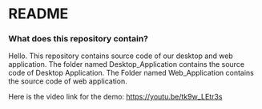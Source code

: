 # README #

### What does this repository contain? ###

Hello. This repository contains source code of our desktop and web application. The folder named Desktop_Application contains the source code of Desktop Application. The Folder named Web_Application contains the source code of web application.  


Here is the video link for the demo: 
https://youtu.be/tk9w_LEtr3s